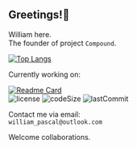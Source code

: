 ## Greetings!🥰

William here.  
The founder of project `Compound`.  

[![Top Langs](https://github-readme-stats.vercel.app/api/top-langs/?username=wilhelm-lee&layout=compact)](https://github.com/anuraghazra/github-readme-stats)


Currently working on:  

[![Readme Card](https://github-readme-stats.vercel.app/api/pin/?username=wilhelm-lee&repo=Compound)](https://github.com/anuraghazra/github-readme-stats)  
![license](https://img.shields.io/github/license/Wilhelm-Lee/Compound)
![codeSize](https://img.shields.io/github/languages/code-size/Wilhelm-Lee/Compound)
![lastCommit](https://img.shields.io/github/last-commit/Wilhelm-Lee/Compound)

Contact me via email:  
`william_pascal@outlook.com`  

Welcome collaborations.
